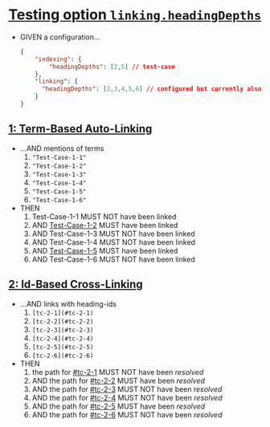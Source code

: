 # [Testing option `linking.headingDepths`](#testing-option-linkingheadingdepths)

-   GIVEN a configuration...

    ```json
    {
        "indexing": {
            "headingDepths": [2,5] // test-case
        },
        "linking": {
          "headingDepths": [2,3,4,5,6] // configured but currently also default
        }
    }
    ```

## [1: Term-Based Auto-Linking](#1-term-based-auto-linking)

-   ...AND mentions of terms
    1.  `"Test-Case-1-1"`
    2.  `"Test-Case-1-2"`
    3.  `"Test-Case-1-3"`
    4.  `"Test-Case-1-4"`
    5.  `"Test-Case-1-5"`
    6.  `"Test-Case-1-6"`
-   THEN
    1.  Test-Case-1-1 MUST NOT have been linked
    2.  AND [Test-Case-1-2][1] MUST have been linked
    3.  AND Test-Case-1-3 MUST NOT have been linked
    4.  AND Test-Case-1-4 MUST NOT have been linked
    5.  AND [Test-Case-1-5][2] MUST have been linked
    6.  AND Test-Case-1-6 MUST NOT have been linked

## [2: Id-Based Cross-Linking](#2-id-based-cross-linking)

-   ...AND links with heading-ids
    1.  `[tc-2-1](#tc-2-1)`
    2.  `[tc-2-2](#tc-2-2)`
    3.  `[tc-2-3](#tc-2-3)`
    4.  `[tc-2-4](#tc-2-4)`
    5.  `[tc-2-5](#tc-2-5)`
    6.  `[tc-2-6](#tc-2-6)`
-   THEN
    1.  the path for [#tc-2-1][3] MUST NOT have been _resolved_
    2.  AND the path for [#tc-2-2][4] MUST have been _resolved_
    3.  AND the path for [#tc-2-3][5] MUST NOT have been _resolved_
    4.  AND the path for [#tc-2-4][6] MUST NOT have been _resolved_
    5.  AND the path for [#tc-2-5][7] MUST have been _resolved_
    6.  AND the path for [#tc-2-6][8] MUST NOT have been _resolved_

[1]: ./glossary.md#test-case-1-2 "MUST be linked by term-based auto-linking"

[2]: ./glossary.md#test-case-1-5 "MUST be linked by term-based auto-linking"

[3]: #tc-2-1

[4]: ./glossary.md#tc-2-2

[5]: #tc-2-3

[6]: #tc-2-4

[7]: ./glossary.md#tc-2-5

[8]: #tc-2-6

